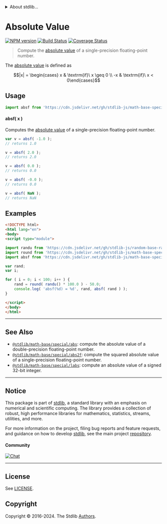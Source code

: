 <!--

@license Apache-2.0

Copyright (c) 2020 The Stdlib Authors.

Licensed under the Apache License, Version 2.0 (the "License");
you may not use this file except in compliance with the License.
You may obtain a copy of the License at

   http://www.apache.org/licenses/LICENSE-2.0

Unless required by applicable law or agreed to in writing, software
distributed under the License is distributed on an "AS IS" BASIS,
WITHOUT WARRANTIES OR CONDITIONS OF ANY KIND, either express or implied.
See the License for the specific language governing permissions and
limitations under the License.

-->


<details>
  <summary>
    About stdlib...
  </summary>
  <p>We believe in a future in which the web is a preferred environment for numerical computation. To help realize this future, we've built stdlib. stdlib is a standard library, with an emphasis on numerical and scientific computation, written in JavaScript (and C) for execution in browsers and in Node.js.</p>
  <p>The library is fully decomposable, being architected in such a way that you can swap out and mix and match APIs and functionality to cater to your exact preferences and use cases.</p>
  <p>When you use stdlib, you can be absolutely certain that you are using the most thorough, rigorous, well-written, studied, documented, tested, measured, and high-quality code out there.</p>
  <p>To join us in bringing numerical computing to the web, get started by checking us out on <a href="https://github.com/stdlib-js/stdlib">GitHub</a>, and please consider <a href="https://opencollective.com/stdlib">financially supporting stdlib</a>. We greatly appreciate your continued support!</p>
</details>

# Absolute Value

[![NPM version][npm-image]][npm-url] [![Build Status][test-image]][test-url] [![Coverage Status][coverage-image]][coverage-url] <!-- [![dependencies][dependencies-image]][dependencies-url] -->

> Compute the [absolute value][absolute-value] of a single-precision floating-point number.

<section class="intro">

The [absolute value][absolute-value] is defined as

<!-- <equation class="equation" label="eq:absolute_value" align="center" raw="|x| = \begin{cases} x & \textrm{if}\ x \geq 0 \\ -x & \textrm{if}\ x < 0\end{cases}" alt="Absolute value"> -->

```math
|x| = \begin{cases} x & \textrm{if}\ x \geq 0 \\ -x & \textrm{if}\ x < 0\end{cases}
```

<!-- <div class="equation" align="center" data-raw-text="|x| = \begin{cases} x &amp; \textrm{if}\ x \geq 0 \\ -x &amp; \textrm{if}\ x &lt; 0\end{cases}" data-equation="eq:absolute_value">
    <img src="https://cdn.jsdelivr.net/gh/stdlib-js/stdlib@5b4ee1217697eb737011e0d588fddbb119806753/lib/node_modules/@stdlib/math/base/special/absf/docs/img/equation_absolute_value.svg" alt="Absolute value">
    <br>
</div> -->

<!-- </equation> -->

</section>

<!-- /.intro -->



<section class="usage">

## Usage

```javascript
import absf from 'https://cdn.jsdelivr.net/gh/stdlib-js/math-base-special-absf@v0.2.1-esm/index.mjs';
```

#### absf( x )

Computes the [absolute value][absolute-value] of a single-precision floating-point number.

```javascript
var v = absf( -1.0 );
// returns 1.0

v = absf( 2.0 );
// returns 2.0

v = absf( 0.0 );
// returns 0.0

v = absf( -0.0 );
// returns 0.0

v = absf( NaN );
// returns NaN
```

</section>

<!-- /.usage -->

<section class="examples">

## Examples

<!-- eslint no-undef: "error" -->

```html
<!DOCTYPE html>
<html lang="en">
<body>
<script type="module">

import randu from 'https://cdn.jsdelivr.net/gh/stdlib-js/random-base-randu@esm/index.mjs';
import round from 'https://cdn.jsdelivr.net/gh/stdlib-js/math-base-special-round@esm/index.mjs';
import absf from 'https://cdn.jsdelivr.net/gh/stdlib-js/math-base-special-absf@v0.2.1-esm/index.mjs';

var rand;
var i;

for ( i = 0; i < 100; i++ ) {
    rand = round( randu() * 100.0 ) - 50.0;
    console.log( 'absf(%d) = %d', rand, absf( rand ) );
}

</script>
</body>
</html>
```

</section>

<!-- /.examples -->

<!-- C interface documentation. -->



<!-- Section for related `stdlib` packages. Do not manually edit this section, as it is automatically populated. -->

<section class="related">

* * *

## See Also

-   <span class="package-name">[`@stdlib/math-base/special/abs`][@stdlib/math/base/special/abs]</span><span class="delimiter">: </span><span class="description">compute the absolute value of a double-precision floating-point number.</span>
-   <span class="package-name">[`@stdlib/math-base/special/abs2f`][@stdlib/math/base/special/abs2f]</span><span class="delimiter">: </span><span class="description">compute the squared absolute value of a single-precision floating-point number.</span>
-   <span class="package-name">[`@stdlib/math-base/special/labs`][@stdlib/math/base/special/labs]</span><span class="delimiter">: </span><span class="description">compute an absolute value of a signed 32-bit integer.</span>

</section>

<!-- /.related -->

<!-- Section for all links. Make sure to keep an empty line after the `section` element and another before the `/section` close. -->


<section class="main-repo" >

* * *

## Notice

This package is part of [stdlib][stdlib], a standard library with an emphasis on numerical and scientific computing. The library provides a collection of robust, high performance libraries for mathematics, statistics, streams, utilities, and more.

For more information on the project, filing bug reports and feature requests, and guidance on how to develop [stdlib][stdlib], see the main project [repository][stdlib].

#### Community

[![Chat][chat-image]][chat-url]

---

## License

See [LICENSE][stdlib-license].


## Copyright

Copyright &copy; 2016-2024. The Stdlib [Authors][stdlib-authors].

</section>

<!-- /.stdlib -->

<!-- Section for all links. Make sure to keep an empty line after the `section` element and another before the `/section` close. -->

<section class="links">

[npm-image]: http://img.shields.io/npm/v/@stdlib/math-base-special-absf.svg
[npm-url]: https://npmjs.org/package/@stdlib/math-base-special-absf

[test-image]: https://github.com/stdlib-js/math-base-special-absf/actions/workflows/test.yml/badge.svg?branch=v0.2.1
[test-url]: https://github.com/stdlib-js/math-base-special-absf/actions/workflows/test.yml?query=branch:v0.2.1

[coverage-image]: https://img.shields.io/codecov/c/github/stdlib-js/math-base-special-absf/main.svg
[coverage-url]: https://codecov.io/github/stdlib-js/math-base-special-absf?branch=main

<!--

[dependencies-image]: https://img.shields.io/david/stdlib-js/math-base-special-absf.svg
[dependencies-url]: https://david-dm.org/stdlib-js/math-base-special-absf/main

-->

[chat-image]: https://img.shields.io/gitter/room/stdlib-js/stdlib.svg
[chat-url]: https://app.gitter.im/#/room/#stdlib-js_stdlib:gitter.im

[stdlib]: https://github.com/stdlib-js/stdlib

[stdlib-authors]: https://github.com/stdlib-js/stdlib/graphs/contributors

[umd]: https://github.com/umdjs/umd
[es-module]: https://developer.mozilla.org/en-US/docs/Web/JavaScript/Guide/Modules

[deno-url]: https://github.com/stdlib-js/math-base-special-absf/tree/deno
[deno-readme]: https://github.com/stdlib-js/math-base-special-absf/blob/deno/README.md
[umd-url]: https://github.com/stdlib-js/math-base-special-absf/tree/umd
[umd-readme]: https://github.com/stdlib-js/math-base-special-absf/blob/umd/README.md
[esm-url]: https://github.com/stdlib-js/math-base-special-absf/tree/esm
[esm-readme]: https://github.com/stdlib-js/math-base-special-absf/blob/esm/README.md
[branches-url]: https://github.com/stdlib-js/math-base-special-absf/blob/main/branches.md

[stdlib-license]: https://raw.githubusercontent.com/stdlib-js/math-base-special-absf/main/LICENSE

[absolute-value]: https://en.wikipedia.org/wiki/Absolute_value

<!-- <related-links> -->

[@stdlib/math/base/special/abs]: https://github.com/stdlib-js/math-base-special-abs/tree/esm

[@stdlib/math/base/special/abs2f]: https://github.com/stdlib-js/math-base-special-abs2f/tree/esm

[@stdlib/math/base/special/labs]: https://github.com/stdlib-js/math-base-special-labs/tree/esm

<!-- </related-links> -->

</section>

<!-- /.links -->
